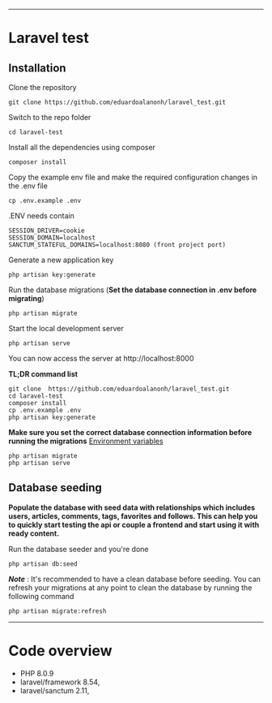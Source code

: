 

----------

# Laravel test

## Installation

Clone the repository

    git clone https://github.com/eduardoalanonh/laravel_test.git

Switch to the repo folder

    cd laravel-test

Install all the dependencies using composer

    composer install

Copy the example env file and make the required configuration changes in the .env file

    cp .env.example .env

.ENV needs contain 
    
    SESSION_DRIVER=cookie
    SESSION_DOMAIN=localhost
    SANCTUM_STATEFUL_DOMAINS=localhost:8080 (front project port)

Generate a new application key

    php artisan key:generate



Run the database migrations (**Set the database connection in .env before migrating**)

    php artisan migrate

Start the local development server

    php artisan serve

You can now access the server at http://localhost:8000

**TL;DR command list**

    git clone  https://github.com/eduardoalanonh/laravel_test.git
    cd laravel-test
    composer install
    cp .env.example .env
    php artisan key:generate
  

**Make sure you set the correct database connection information before running the migrations** [Environment variables](#environment-variables)

    php artisan migrate
    php artisan serve

## Database seeding

**Populate the database with seed data with relationships which includes users, articles, comments, tags, favorites and follows. This can help you to quickly start testing the api or couple a frontend and start using it with ready content.**


Run the database seeder and you're done

    php artisan db:seed

***Note*** : It's recommended to have a clean database before seeding. You can refresh your migrations at any point to clean the database by running the following command

    php artisan migrate:refresh

----------

# Code overview
- PHP 8.0.9
- laravel/framework 8.54,
- laravel/sanctum 2.11,





